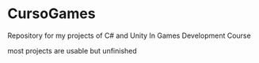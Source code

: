 # CursoGames
Repository for my projects of C# and Unity In Games Development Course

most projects are usable but unfinished
